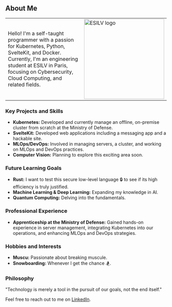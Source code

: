 ## About Me

<table border="0">
 <tr>
   <td><p>Hello! I'm a self-taught programmer with a passion for Kubernetes, Python, SvelteKit, and Docker. Currently, I'm an engineering student at ESILV in Paris, focusing on Cybersecurity, Cloud Computing, and related fields.</p></td>
   <td><img src=https://github.com/GuillaumeDorschner/GuillaumeDorschner/assets/44686652/03e6d0f7-c6a3-43e7-8ede-902b251f6a48" alt="ESILV logo" width="250" style="align-self: center;"></td>
 </tr>
</table>

### Key Projects and Skills
- **Kubernetes:** Developed and currently manage an offline, on-premise cluster from scratch at the Ministry of Defense.
- **SvelteKit:** Developed web applications including a messaging app and a hackable site.
- **MLOps/DevOps:** Involved in managing servers, a cluster, and working on MLOps and DevOps practices.
- **Computer Vision:** Planning to explore this exciting area soon.

### Future Learning Goals
- **Rust:** I want to test this secure low-level language 🔒 to see if its high efficiency is truly justified.
- **Machine Learning & Deep Learning:** Expanding my knowledge in AI.
- **Quantum Computing:** Delving into the fundamentals.

### Professional Experience
- **Apprenticeship at the Ministry of Defense:** Gained hands-on experience in server management, integrating Kubernetes into our operations, and enhancing MLOps and DevOps strategies.

### Hobbies and Interests
- **Muscu:** Passionate about breaking muscule.
- **Snowboarding:** Whenever I get the chance 🏂.

### Philosophy
"Technology is merely a tool in the pursuit of our goals, not the end itself."

Feel free to reach out to me on [LinkedIn](https://www.linkedin.com/in/guillaume-dorschner/).

[//]: # "[![roadmap.sh](https://api.roadmap.sh/v1-badge/tall/64e70528b128dce3cb6daf3e?variant=dark)](https://roadmap.sh)"

